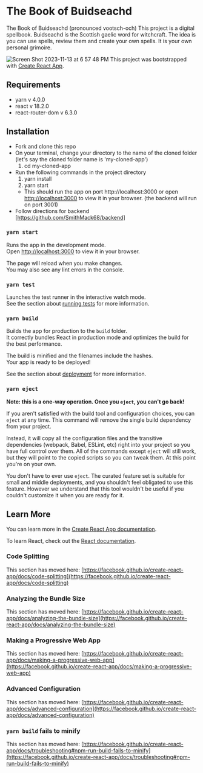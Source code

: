 # The Book of Buidseachd

The Book of Buidseachd (pronounced vootsch-och)
    This project is a digital spellbook. Buidseachd is the Scottish gaelic word for witchcraft.
    The idea is you can use spells, review them and create your own spells.
    It is your own personal grimoire.

![Screen Shot 2023-11-13 at 6 57 48 PM](https://github.com/SmithMack68/frontend/assets/90874836/a0d2eead-8015-4d32-8ed0-18f3a79f1c1d)
This project was bootstrapped with [Create React App](https://github.com/facebook/create-react-app).

## Requirements

* yarn v 4.0.0
* react v 18.2.0
* react-router-dom v 6.3.0

## Installation 

* Fork and clone this repo
* On your terminal, change your directory to the name of the cloned folder (let's say the cloned folder name is 'my-cloned-app') 
    1. cd my-cloned-app
* Run the following commands in the project directory
    1. yarn install
    2. yarn start
    * This should run the app on port http://localhost:3000 or open [http://localhost:3000](http://localhost:3000) to view it in your browser.
    (the backend will run on port 3001)
* Follow directions for backend [https://github.com/SmithMack68/backend]





### `yarn start`
Runs the app in the development mode.\
Open [http://localhost:3000](http://localhost:3000) to view it in your browser.

The page will reload when you make changes.\
You may also see any lint errors in the console.

### `yarn test`

Launches the test runner in the interactive watch mode.\
See the section about [running tests](https://facebook.github.io/create-react-app/docs/running-tests) for more information.

### `yarn build`

Builds the app for production to the `build` folder.\
It correctly bundles React in production mode and optimizes the build for the best performance.

The build is minified and the filenames include the hashes.\
Your app is ready to be deployed!

See the section about [deployment](https://facebook.github.io/create-react-app/docs/deployment) for more information.

### `yarn eject`

**Note: this is a one-way operation. Once you `eject`, you can't go back!**

If you aren't satisfied with the build tool and configuration choices, you can `eject` at any time. This command will remove the single build dependency from your project.

Instead, it will copy all the configuration files and the transitive dependencies (webpack, Babel, ESLint, etc) right into your project so you have full control over them. All of the commands except `eject` will still work, but they will point to the copied scripts so you can tweak them. At this point you're on your own.

You don't have to ever use `eject`. The curated feature set is suitable for small and middle deployments, and you shouldn't feel obligated to use this feature. However we understand that this tool wouldn't be useful if you couldn't customize it when you are ready for it.

## Learn More
You can learn more in the [Create React App documentation](https://facebook.github.io/create-react-app/docs/getting-started).

To learn React, check out the [React documentation](https://reactjs.org/).

### Code Splitting

This section has moved here: [https://facebook.github.io/create-react-app/docs/code-splitting](https://facebook.github.io/create-react-app/docs/code-splitting)

### Analyzing the Bundle Size

This section has moved here: [https://facebook.github.io/create-react-app/docs/analyzing-the-bundle-size](https://facebook.github.io/create-react-app/docs/analyzing-the-bundle-size)

### Making a Progressive Web App

This section has moved here: [https://facebook.github.io/create-react-app/docs/making-a-progressive-web-app](https://facebook.github.io/create-react-app/docs/making-a-progressive-web-app)

### Advanced Configuration

This section has moved here: [https://facebook.github.io/create-react-app/docs/advanced-configuration](https://facebook.github.io/create-react-app/docs/advanced-configuration)


### `yarn build` fails to minify

This section has moved here: [https://facebook.github.io/create-react-app/docs/troubleshooting#npm-run-build-fails-to-minify](https://facebook.github.io/create-react-app/docs/troubleshooting#npm-run-build-fails-to-minify)
